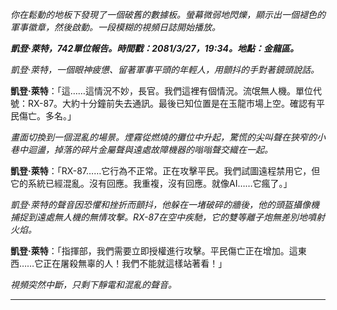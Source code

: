 _你在鬆動的地板下發現了一個破舊的數據板。螢幕微弱地閃爍，顯示出一個褪色的軍事徽章，然後啟動。一段模糊的視頻日誌開始播放。_

**_凱登·萊特，742單位報告。時間戳：2081/3/27，19:34。地點：金龍區。_**

_凱登·萊特，一個眼神疲憊、留著軍事平頭的年輕人，用顫抖的手對著鏡頭說話。_

**凱登·萊特**：「這……這情況不妙，長官。我們這裡有個情況。流氓無人機。單位代號：RX-87。大約十分鐘前失去通訊。最後已知位置是在玉龍市場上空。確認有平民傷亡。多名。」

_畫面切換到一個混亂的場景。煙霧從燃燒的攤位中升起，驚慌的尖叫聲在狹窄的小巷中迴盪，掉落的碎片金屬聲與遠處故障機器的嗡嗡聲交織在一起。_

**凱登·萊特**：「RX-87……它行為不正常。正在攻擊平民。我們試圖遠程禁用它，但它的系統已經混亂。沒有回應。我重複，沒有回應。就像AI……它瘋了。」

_凱登·萊特的聲音因恐懼和挫折而顫抖，他躲在一堵破碎的牆後，他的頭盔攝像機捕捉到遠處無人機的無情攻擊。RX-87在空中疾馳，它的雙等離子炮無差別地噴射火焰。_

**凱登·萊特**：「指揮部，我們需要立即授權進行攻擊。平民傷亡正在增加。這東西……它正在屠殺無辜的人！我們不能就這樣站著看！」

_視頻突然中斷，只剩下靜電和混亂的聲音。_

---
